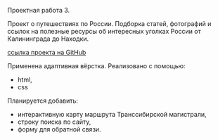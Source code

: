 ﻿Проектная работа 3.

Проект о путешествиях по России. Подборка статей, фотографий и ссылок на полезные ресурсы об интересных уголках России от Калининграда до Находки. 

[ссылка проекта на GitHub](https://snorovka.github.io/russian-travel/)

Применена адаптивная вёрстка. Реализовано с помощью:
 - html,
 - css

Планируется добавить:
 - интерактивную карту маршрута Транссибирской магистрали,
 - строку поиска по сайту, 
 - форму для обратной связи.